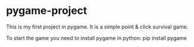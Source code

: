 # pygame-project

This is my first project in pygame. It is a simple point & click survival game.  

To start the game you need to install pygame in python:
pip install pygame
